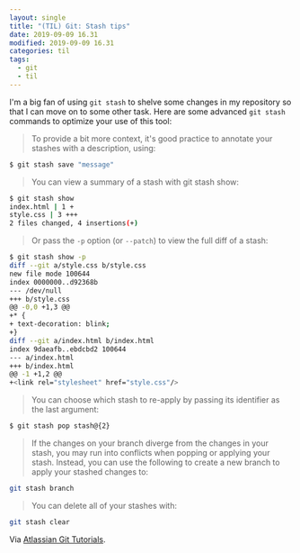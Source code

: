 ```yaml
---
layout: single
title: "(TIL) Git: Stash tips"
date: 2019-09-09 16.31
modified: 2019-09-09 16.31
categories: til
tags:
  - git
  - til
---
```


I'm a big fan of using `git stash` to shelve some changes in my repository so that I can move on to some other task.
Here are some advanced `git stash` commands to optimize your use of this tool:

> To provide a bit more context, it's good practice to annotate your stashes with a description, using:

```bash
$ git stash save "message"
```

> You can view a summary of a stash with git stash show:

```bash
$ git stash show
index.html | 1 +
style.css | 3 +++
2 files changed, 4 insertions(+)
```

> Or pass the `-p` option (or `--patch`) to view the full diff of a stash:

```bash
$ git stash show -p
diff --git a/style.css b/style.css
new file mode 100644
index 0000000..d92368b
--- /dev/null
+++ b/style.css
@@ -0,0 +1,3 @@
+* {
+ text-decoration: blink;
+}
diff --git a/index.html b/index.html
index 9daeafb..ebdcbd2 100644
--- a/index.html
+++ b/index.html
@@ -1 +1,2 @@
+<link rel="stylesheet" href="style.css"/>
```

> You can choose which stash to re-apply by passing its identifier as the last argument:

```bash
$ git stash pop stash@{2}
```

> If the changes on your branch diverge from the changes in your stash,
you may run into conflicts when popping or applying your stash.
Instead, you can use the following to create a new branch to apply your stashed changes to:

```bash
git stash branch
```

> You can delete all of your stashes with:

```bash
git stash clear
```

Via [Atlassian Git Tutorials](https://www.atlassian.com/git/tutorials/saving-changes/git-stash).
